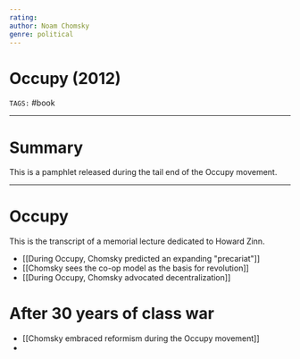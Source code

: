 ```yaml
---
rating: 
author: Noam Chomsky
genre: political
---
```

# Occupy (2012)
`TAGS:` #book 

---
# Summary
This is a pamphlet released during the tail end of the Occupy movement. 

---
# Occupy
This is the transcript of a memorial lecture dedicated to Howard Zinn.

- [[During Occupy, Chomsky predicted an expanding "precariat"]]
- [[Chomsky sees the co-op model as the basis for revolution]]
- [[During Occupy, Chomsky advocated decentralization]]

# After 30 years of class war
- [[Chomsky embraced reformism during the Occupy movement]]
- 